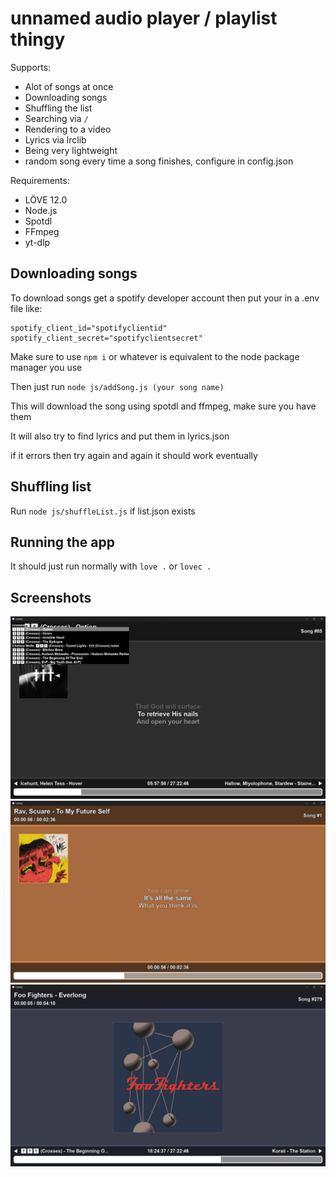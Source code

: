 # unnamed audio player / playlist thingy

Supports:
 - Alot of songs at once
 - Downloading songs
 - Shuffling the list
 - Searching via `/`
 - Rendering to a video
 - Lyrics via lrclib
 - Being very lightweight
 - random song every time a song finishes, configure in config.json

Requirements: 
 - LÖVE 12.0
 - Node.js
 - Spotdl
 - FFmpeg
 - yt-dlp

## Downloading songs

To download songs get a spotify developer account then put your in a .env file like:

```env
spotify_client_id="spotifyclientid"
spotify_client_secret="spotifyclientsecret"
``` 

Make sure to use `npm i` or whatever is equivalent to the node package manager you use

Then just run `node js/addSong.js (your song name)`

This will download the song using spotdl and ffmpeg, make sure you have them

It will also try to find lyrics and put them in lyrics.json

if it errors then try again and again it should work eventually

## Shuffling list
Run `node js/shuffleList.js` if list.json exists

## Running the app
It should just run normally with `love .` or `lovec .`

## Screenshots
![Screenshot of app](/assets/ss/ss1.png)
![Screenshot of app](/assets/ss/ss2.png)
![Screenshot of app](/assets/ss/ss3.png)